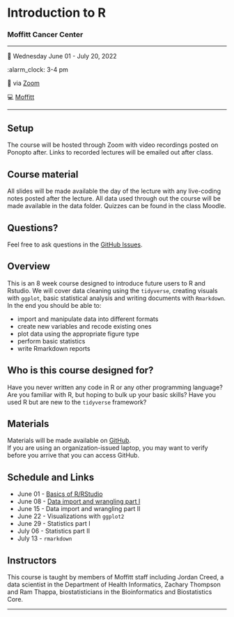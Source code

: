 
<!-- README.md is generated from README.Rmd. Please edit that file -->

# Introduction to R

### Moffitt Cancer Center

------------------------------------------------------------------------

:calendar: Wednesday June 01 - July 20, 2022

:alarm\_clock: 3-4 pm

:office: via [Zoom](https://moffitt.zoom.us/j/99031977384)

:computer: [Moffitt](https://moffitt.org/)

------------------------------------------------------------------------

## Setup

The course will be hosted through Zoom with video recordings posted on
Ponopto after. Links to recorded lectures will be emailed out after
class.

<!-- 
* When you're done, put a green post-it on your computer. 
* If you need help, put up a pink post-it.
-->

## Course material

All slides will be made available the day of the lecture with any
live-coding notes posted after the lecture. All data used through out
the course will be made available in the data folder. Quizzes can be
found in the class Moodle.

<!--
* Rewrite as links to slides on github once they are made
* [Name of talk](path/to/slides.pdf)
-->

## Questions?

Feel free to ask questions in the [GitHub Issues](https://github.com).

## Overview

This is an 8 week course designed to introduce future users to R and
Rstudio. We will cover data cleaning using the `tidyverse`, creating
visuals with `ggplot`, basic statistical analysis and writing documents
with `Rmarkdown`. In the end you should be able to:

<!--
Each instructor should provide a one sentence summary of what participants
will be able to do after thier lecture 
-->

-   import and manipulate data into different formats
-   create new variables and recode existing ones
-   plot data using the appropriate figure type
-   perform basic statistics
-   write Rmarkdown reports

## Who is this course designed for?

Have you never written any code in R or any other programming language?
Are you familiar with R, but hoping to bulk up your basic skills? Have
you used R but are new to the `tidyverse` framework?

## Materials

Materials will be made available on
[GitHub](https://github.com/FridleyLab/Intro_to_R_2022/).  
If you are using an organization-issued laptop, you may want to verify
before you arrive that you can access GitHub.

## Schedule and Links

-   June 01 - [Basics of
    R/RStudio](https://moffitt.hosted.panopto.com/Panopto/Pages/Viewer.aspx?id=ef316a92-1a87-4ae8-a788-aea70150dd19)
-   June 08 - [Data import and wrangling part
    I](https://moffitt.hosted.panopto.com/Panopto/Pages/Viewer.aspx?id=d525ac17-661c-44f4-9ad3-aeae0153744a)
-   June 15 - Data import and wrangling part II
-   June 22 - Visualizations with `ggplot2`
-   June 29 - Statistics part I
-   July 06 - Statistics part II
-   July 13 - `rmarkdown`

## Instructors

<!--
Add links to personal websites and double check personal info
* add small blurbs/pictures for each instructor? 
-->

This course is taught by members of Moffitt staff including Jordan
Creed, a data scientist in the Department of Health Informatics, Zachary
Thompson and Ram Thappa, biostatisticians in the Bioinformatics and
Biostatistics Core.

------------------------------------------------------------------------

